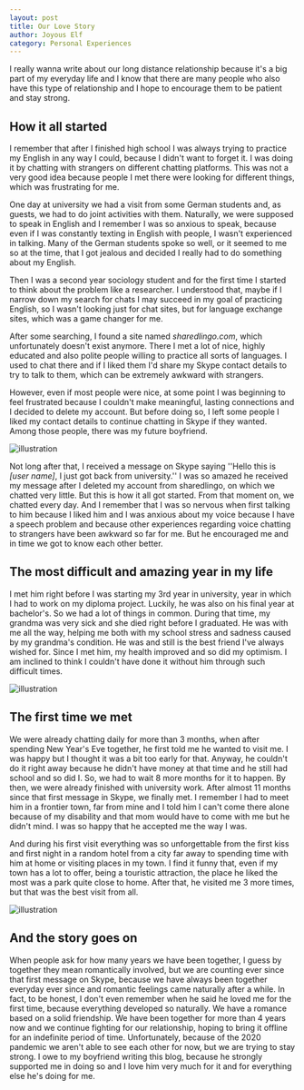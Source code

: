 ```yaml
---
layout: post
title: Our Love Story
author: Joyous Elf
category: Personal Experiences
---
```


I really wanna write about our long distance relationship because it's a big part of my everyday life and I know that there are many people who also have this type of relationship and I hope to encourage them to be patient and stay strong.

## How it all started

I remember that after I finished high school I was always trying to practice my English in any way I could, because I didn't want to forget it.
I was doing it by chatting with strangers on different chatting platforms.
This was not a very good idea because people I met there were looking for different things, which was frustrating for me.

One day at university we had a visit from some German students and, as guests, we had to do joint activities with them.
Naturally, we were supposed to speak in English and I remember I was so anxious to speak, because even if I was constantly texting in English with people, I wasn't experienced in talking.
Many of the German students spoke so well, or it seemed to me so at the time, that I got jealous and decided I really had to do something about my English.

Then I was a second year sociology student and for the first time I started to think about the problem like a researcher.
I understood that, maybe if I narrow down my search for chats I may succeed in my goal of practicing English, so I wasn't looking just for chat sites, but for language exchange sites, which was a game changer for me.

After some searching, I found a site named *sharedlingo.com*, which unfortunately doesn't exist anymore.
There I met a lot of nice, highly educated and also polite people willing to practice all sorts of languages.
I used to chat there and if I liked them I'd share my Skype contact details to try to talk to them, which can be extremely awkward with strangers.

However, even if most people were nice, at some point I was beginning to feel frustrated because I couldn't make meaningful, lasting connections and I decided to delete my account.
But before doing so, I left some people I liked my contact details to continue chatting in Skype if they wanted.
Among those people, there was my future boyfriend.

![illustration]({{site.baseurl}}/assets/images/illustration_sharedlingo.png)

Not long after that, I received a message on Skype saying ''Hello this is *[user name]*, I just got back from university.'' I was so amazed he received my message after I deleted my account from sharedlingo, on which we chatted very little.
But this is how it all got started.
From that moment on, we chatted every day.
And I remember that I was so nervous when first talking to him because I liked him and I was anxious about my voice because I have a speech problem and because other experiences regarding voice chatting to strangers have been awkward so far for me.
But he encouraged me and in time we got to know each other better.

## The most difficult and amazing year in my life

I met him right before I was starting my 3rd year in university, year in which I had to work on my diploma project.
Luckily, he was also on his final year at bachelor's.
So we had a lot of things in common.
During that time, my grandma was very sick and she died right before I graduated.
He was with me all the way, helping me both with my school stress and sadness caused by my grandma's condition.
He was and still is the best friend I've always wished for.
Since I met him, my health improved and so did my optimism.
I am inclined to think I couldn't have done it without him through such difficult times.

![illustration]({{site.baseurl}}/assets/images/illustration_online_love.png)

## The first time we met

We were already chatting daily for more than 3 months, when after spending New Year's Eve together, he first told me he wanted to visit me.
I was happy but I thought it was a bit too early for that.
Anyway, he couldn't do it right away because he didn't have money at that time and he still had school and so did I.
So, we had to wait 8 more months for it to happen.
By then, we were already finished with university work.
After almost 11 months since that first message in Skype, we finally met.
I remember I had to meet him in a frontier town, far from mine and I told him I can't come there alone because of my disability and that mom would have to come with me but he didn't mind.
I was so happy that he accepted me the way I was.

And during his first visit everything was so unforgettable from the first kiss and first night in a random hotel from a city far away to spending time with him at home or visiting places in my town.
I find it funny that, even if my town has a lot to offer, being a touristic attraction, the place he liked the most was a park quite close to home.
After that, he visited me 3 more times, but that was the best visit from all.

![illustration]({{site.baseurl}}/assets/images/illustration_hug.png)

## And the story goes on

When people ask for how many years we have been together, I guess by together they mean romantically involved, but we are counting ever since that first message on Skype, because we have always been together everyday ever since and romantic feelings came naturally after a while.
In fact, to be honest, I don't even remember when he said he loved me for the first time, because everything developed so naturally.
We have a romance based on a solid friendship.
We have been together for more than 4 years now and we continue fighting for our relationship, hoping to bring it offline for an indefinite period of time.
Unfortunately, because of the 2020 pandemic we aren't able to see each other for now, but we are trying to stay strong.
I owe to my boyfriend writing this blog, because he strongly supported me in doing so and I love him very much for it and for everything else he's doing for me.
